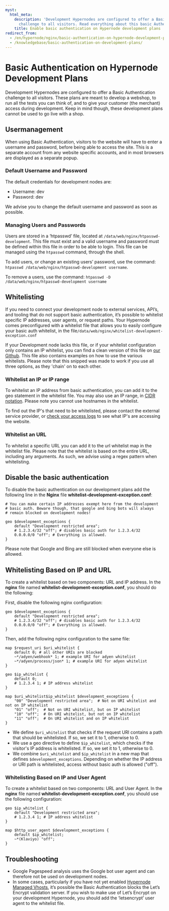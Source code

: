 ```yaml
---
myst:
  html_meta:
    description: 'Development Hypernodes are configured to offer a Basic Authentication
      challenge to all visitors. Read everything about this basic Authentication. '
    title: Enable basic authentication on Hypernode development plans
redirect_from:
  - /en/hypernode/nginx/basic-authentication-on-hypernode-development-plans/
  - /knowledgebase/basic-authentication-on-development-plans/
---
```


<!-- source: https://support.hypernode.com/en/hypernode/nginx/basic-authentication-on-hypernode-development-plans/ -->

# Basic Authentication on Hypernode Development Plans

Development Hypernodes are configured to offer a Basic Authentication challenge to all visitors. These plans are meant to develop a webshop, to run all the tests you can think of, and to give your customer (the merchant) access during development. Keep in mind though, these development plans cannot be used to go live with a shop.

## Usermanagement

When using Basic Authentication, visitors to the website will have to enter a username and password, before being able to access the site. This is a separate account from any website specific accounts, and in most browsers are displayed as a separate popup.

### Default Username and Password

The default credentials for development nodes are:

- Username: dev
- Password: dev

We advise you to change the default username and password as soon as possible.

### Managing Users and Passwords

Users are stored in a ‘htpasswd’ file, located at `/data/web/nginx/htpasswd-development`. This file must exist and a valid username and password must be defined within this file in order to be able to login. This file can be managed using the `htpasswd` command, through the shell.

To add users, or change an existing users’ password, use the command: `htpasswd /data/web/nginx/htpasswd-development username`.

To remove a users, use the command: `htpasswd -D /data/web/nginx/htpasswd-development username`

## Whitelisting

If you need to connect your development node to external services, API’s, and tooling that do not support basic authentication, it’s possible to whitelist specific IP addresses, user agents, or request paths. Your Hypernode comes preconfigured with a whitelist file that allows you to easily configure your basic auth whitelist, in the file`/data/web/nginx/whitelist-development-exception.conf`

If your Development node lacks this file, or if your whitelist configuration only contains an IP whitelist, you can find a clean version of this file on [our Github](https://gist.github.com/hn-support/3d0ec225e7fd49e6996377e48996f57c#file-whitelist-development-exception-conf). This file also contains examples on how to use the various whitelists. Please note that this snipped was made to work if you use all three options, as they 'chain' on to each other.

### Whitelist an IP or IP range

To whitelist an IP address from basic authentication, you can add it to the geo statement in the whitelist file. You may also use an IP range, in [CIDR notation](https://en.wikipedia.org/wiki/Classless_Inter-Domain_Routing). Please note you cannot use hostnames in the whitelist.

To find out the IP's that need to be whitelisted, please contact the external service provider, or [check your access logs](../../troubleshooting/performance/general-troubleshooting.md) to see what IP's are accessing the website.

### Whitelist an URL

To whitelist a specific URL you can add it to the url whitelist map in the whitelist file. Please note that the whitelist is based on the entire URL, including any arguments. As such, we advise using a regex pattern when whitelisting.

## Disable the basic authentication

To disable the basic authentication on our development plans add the following line in the **Nginx** file **whitelist-development-exception.conf**:

```nginx
# You can make certain IP addresses exempt here from the development
# basic auth. Beware though, that google and bing bots will always
# remain blocked on development nodes!

geo $development_exceptions {
    default "Development restricted area";
    # 1.2.3.4/32 "off"; # disables basic auth for 1.2.3.4/32
    0.0.0.0/0 "off"; # Everything is allowed.
}
```

Please note that Google and Bing are still blocked when everyone else is allowed.

## Whitelisting Based on IP and URL

To create a whitelist based on two components: URL and IP address.
In the **nginx** file named **whitelist-development-exception.conf**, you should do the following:

First, disable the following nginx configuration:

```nginx
geo $development_exceptions {
    default "Development restricted area";
    # 1.2.3.4/32 "off"; # disables basic auth for 1.2.3.4/32
    0.0.0.0/0 "off"; # Everything is allowed.
}
```

Then, add the following nginx configuration to the same file:

```nginx
map $request_uri $uri_whitelist {
    default 0; # all other URIs are blocked
    ~*/adyen/webhook* 1; # example URI for adyen whitelist
    ~*/adyen/process/json* 1; # example URI for adyen whitelist
}

geo $ip_whitelist {
    default 0;
    # 1.2.3.4 1; # IP address whitelist
}

map $uri_whitelist$ip_whitelist $development_exceptions {
    "00" "Development restricted area";  # Not on URI whitelist and not on IP whitelist
    "01" "off";  # Not on URI whitelist, but on IP whitelist
    "10" "off";  # On URI whitelist, but not on IP whitelist
    "11" "off";  # On URI whitelist and on IP whitelist
}
```

- We define `$uri_whitelist` that checks if the request URI contains a path that should be whitelisted. If so, we set it to 1, otherwise to 0.
- We use a geo directive to define `$ip_whitelist`, which checks if the visitor's IP address is whitelisted. If so, we set it to 1, otherwise to 0.
- We combine `$uri_whitelist` and `$ip_whitelist` in a new map that defines `$development_exceptions`. Depending on whether the IP address or URI path is whitelisted, access without basic auth is allowed ("off").


### Whitelisting Based on IP and User Agent

To create a whitelist based on two components: URL and User Agent.
In the **nginx** file named **whitelist-development-exception.conf**, you should use the following configuration:

```nginx
geo $ip_whitelist {
    default "Development restricted area";
    # 1.2.3.4 1; # IP address whitelist
}

map $http_user_agent $development_exceptions {
    default $ip_whitelist;
    ~*(Klaviyo) "off";
}
```

## Troubleshooting

- Google Pagespeed analysis uses the Google bot user agent and can therefore not be used on development nodes.
- In some cases, particularly if you have not yet enabled [Hypernode Managed Vhosts](../../hypernode-platform/nginx/hypernode-managed-vhosts.md), it’s possible the Basic Authentication blocks the Let’s Encrypt validation server. If you wish to make use of Let’s Encrypt on your development Hypernode, you should add the ‘letsencrypt’ user agent to the whitelist file.
